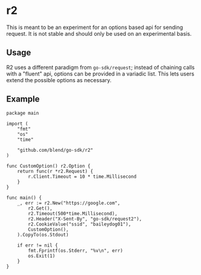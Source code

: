 r2
==

This is meant to be an experiment for an options based api for sending request. It is not stable and should only be used on an experimental basis.


## Usage

R2 uses a different paradigm from `go-sdk/request`; instead of chaining calls with a "fluent" api, options can be provided in a variadic list. This lets users extend the possible options as necessary.

## Example

```golang
package main

import (
	"fmt"
	"os"
	"time"

	"github.com/blend/go-sdk/r2"
)

func CustomOption() r2.Option {
	return func(r *r2.Request) {
		r.Client.Timeout = 10 * time.Millisecond
	}
}

func main() {
	_, err := r2.New("https://google.com",
		r2.Get(),
		r2.Timeout(500*time.Millisecond),
		r2.Header("X-Sent-By", "go-sdk/request2"),
		r2.CookieValue("ssid", "baileydog01"),
		CustomOption(),
	).CopyTo(os.Stdout)

	if err != nil {
		fmt.Fprintf(os.Stderr, "%v\n", err)
		os.Exit(1)
	}
}
```